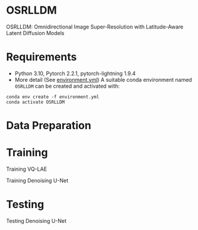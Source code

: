 # OSRLLDM
OSRLLDM: Omnidirectional Image Super-Resolution with Latitude-Aware Latent Diffusion Models

# Requirements
* Python 3.10, Pytorch 2.2.1, pytorch-lightning 1.9.4
* More detail (See [environment.yml](environment.yml))
A suitable conda environment named `OSRLLDM` can be created and activated with:
```
conda env create -f environment.yml
conda activate OSRLLDM
```

# Data Preparation


# Training
Training VQ-LAE

Training Denoising U-Net

# Testing
Testing Denoising U-Net
